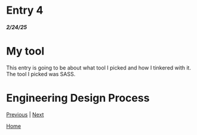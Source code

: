 # Entry 4
##### 2/24/25

# My tool

This entry is going to be about what tool I picked and how I tinkered with it. The tool I picked was SASS. 

# Engineering Design Process


[Previous](entry03.md) | [Next](entry05.md)

[Home](../README.md)

